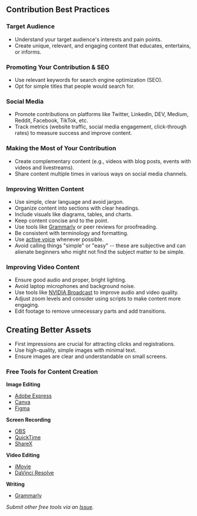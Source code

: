 ## Contribution Best Practices

### Target Audience
- Understand your target audience's interests and pain points.
- Create unique, relevant, and engaging content that educates, entertains, or informs.

### Promoting Your Contribution & SEO
- Use relevant keywords for search engine optimization (SEO).
- Opt for simple titles that people would search for.

### Social Media
- Promote contributions on platforms like Twitter, LinkedIn, DEV, Medium, Reddit, Facebook, TikTok, etc.
- Track metrics (website traffic, social media engagement, click-through rates) to measure success and improve content.

### Making the Most of Your Contribution
- Create complementary content (e.g., videos with blog posts, events with videos and livestreams).
- Share content multiple times in various ways on social media channels.

### Improving Written Content
- Use simple, clear language and avoid jargon.
- Organize content into sections with clear headings.
- Include visuals like diagrams, tables, and charts.
- Keep content concise and to the point.
- Use tools like [Grammarly](https://www.grammarly.com) or peer reviews for proofreading.
- Be consistent with terminology and formatting.
- Use [active voice](https://www.grammarly.com/blog/active-vs-passive-voice/) whenever possible.
- Avoid calling things "simple" or "easy" -- these are subjective and can alienate beginners who might not find the subject matter to be simple.

### Improving Video Content
- Ensure good audio and proper, bright lighting.
- Avoid laptop microphones and background noise.
- Use tools like [NVIDIA Broadcast](https://www.nvidia.com/en-us/geforce/broadcasting/broadcast-app/) to improve audio and video quality.
- Adjust zoom levels and consider using scripts to make content more engaging.
- Edit footage to remove unnecessary parts and add transitions.

## Creating Better Assets
- First impressions are crucial for attracting clicks and registrations.
- Use high-quality, simple images with minimal text.
- Ensure images are clear and understandable on small screens.

### Free Tools for Content Creation

**Image Editing**
- [Adobe Express](https://www.adobe.com/express/)
- [Canva](https://www.canva.com/)
- [Figma](https://www.figma.com/)

**Screen Recording**
- [OBS](https://obsproject.com/)
- [QuickTime](https://support.apple.com/guide/quicktime-player/record-your-screen-qtp97b08e666/mac)
- [ShareX](https://getsharex.com/)

**Video Editing**
- [iMovie](https://www.apple.com/imovie/)
- [DaVinci Resolve](https://www.blackmagicdesign.com/ca/products/davinciresolve)

**Writing**
- [Grammarly](https://www.grammarly.com)

*Submit other free tools via an [Issue](https://github.com/Kcorb95/Postman-Supernova-Program-Resources/issues).*
